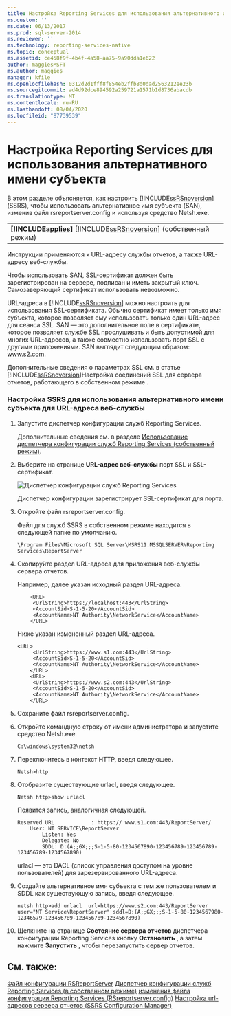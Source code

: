 ```yaml
---
title: Настройка Reporting Services для использования альтернативного имени субъекта | Документация Майкрософт
ms.custom: ''
ms.date: 06/13/2017
ms.prod: sql-server-2014
ms.reviewer: ''
ms.technology: reporting-services-native
ms.topic: conceptual
ms.assetid: ce458f9f-4b4f-4a58-aa75-9a90dda1e622
author: maggiesMSFT
ms.author: maggies
manager: kfile
ms.openlocfilehash: 0312d2d1fff8f854eb2ffb8d0dad2563212ee23b
ms.sourcegitcommit: ad4d92dce894592a259721a1571b1d8736abacdb
ms.translationtype: MT
ms.contentlocale: ru-RU
ms.lasthandoff: 08/04/2020
ms.locfileid: "87739539"
---
```

# <a name="configure-reporting-services-to-use-a-subject-alternative-name"></a>Настройка Reporting Services для использования альтернативного имени субъекта
  В этом разделе объясняется, как настроить [!INCLUDE[ssRSnoversion](../includes/ssrsnoversion-md.md)] (SSRS), чтобы использовать альтернативное имя субъекта (SAN), изменив файл rsreportserver.config и используя средство Netsh.exe.

||
|-|
|**[!INCLUDE[applies](../includes/applies-md.md)]** [!INCLUDE[ssRSnoversion](../includes/ssrsnoversion-md.md)] (собственный режим)|

 Инструкции применяются к URL-адресу службы отчетов, а также URL-адресу веб-службы.

 Чтобы использовать SAN, SSL-сертификат должен быть зарегистрирован на сервере, подписан и иметь закрытый ключ. Самозаверяющий сертификат использовать невозможно.

 URL-адреса в [!INCLUDE[ssRSnoversion](../includes/ssrsnoversion-md.md)] можно настроить для использования SSL-сертификата. Обычно сертификат имеет только имя субъекта, которое позволяет ему использовать только один URL-адрес для сеанса SSL. SAN — это дополнительное поле в сертификате, которое позволяет службе SSL прослушивать и быть допустимой для многих URL-адресов, а также совместно использовать порт SSL с другими приложениями. SAN выглядит следующим образом: www.s2.com.

 Дополнительные сведения о параметрах SSL см. в статье [!INCLUDE[ssRSnoversion](../includes/ssrsnoversion-md.md)]Настройка соединений SSL для сервера отчетов, работающего в собственном режиме [](security/configure-ssl-connections-on-a-native-mode-report-server.md).

### <a name="configure-ssrs-to-use-a-subject-alternative-name-for-web-service-url"></a>Настройка SSRS для использования альтернативного имени субъекта для URL-адреса веб-службы

1.  Запустите диспетчер конфигурации служб Reporting Services.

     Дополнительные сведения см. в разделе [Использование диспетчера конфигурации служб Reporting Services (собственный режим)](../sql-server/install/reporting-services-configuration-manager-native-mode.md).

2.  Выберите на странице **URL-адрес веб-службы** порт SSL и SSL-сертификат.

     ![Диспетчер конфигурации служб Reporting Services](media/reportingservices-configurationmanager.png "Диспетчер конфигурации служб Reporting Services")

     Диспетчер конфигурации зарегистрирует SSL-сертификат для порта.

3.  Откройте файл rsreportserver.config.

     Файл для служб SSRS в собственном режиме находится в следующей папке по умолчанию.

    ```
    \Program Files\Microsoft SQL Server\MSRS11.MSSQLSERVER\Reporting Services\ReportServer
    ```

4.  Скопируйте раздел URL-адреса для приложения веб-службы сервера отчетов.

     Например, далее указан исходный раздел URL-адреса.

    ```
        <URL>
         <UrlString>https://localhost:443</UrlString>
         <AccountSid>S-1-5-20</AccountSid>
         <AccountName>NT Authority\NetworkService</AccountName>
        </URL>

    ```

     Ниже указан измененный раздел URL-адреса.

    ```
    <URL>
         <UrlString>https://www.s1.com:443</UrlString>
         <AccountSid>S-1-5-20</AccountSid>
         <AccountName>NT Authority\NetworkService</AccountName>
        </URL>
        <URL>
         <UrlString>https://www.s2.com:443</UrlString>
         <AccountSid>S-1-5-20</AccountSid>
         <AccountName>NT Authority\NetworkService</AccountName>
        </URL>

    ```

5.  Сохраните файл rsreportserver.config.

6.  Откройте командную строку от имени администратора и запустите средство Netsh.exe.

    ```
    C:\windows\system32\netsh
    ```

7.  Переключитесь в контекст HTTP, введя следующее.

    ```
    Netsh>http
    ```

8.  Отобразите существующие urlacl, введя следующее.

    ```
    Netsh http>show urlacl
    ```

     Появится запись, аналогичная следующей.

    ```
    Reserved URL            : https:// www.s1.com:443/ReportServer/
        User: NT SERVICE\ReportServer
            Listen: Yes
            Delegate: No
            SDDL: D:(A;;GX;;;S-1-5-80-1234567890-123456789-123456789-123456789-1234567890)
    ```

     urlacl — это DACL (список управления доступом на уровне пользователей) для зарезервированного URL-адреса.

9. Создайте альтернативное имя субъекта с тем же пользователем и SDDL как существующую запись, введя следующее.

    ```
    netsh http>add urlacl  url=https://www.s2.com:443/ReportServer  
    user="NT Service\ReportServer" sddl=D:(A;;GX;;;S-1-5-80-1234567980-12346579-123456789-123456789-1234567890)

    ```

10. Щелкните на странице **Состояние сервера отчетов** диспетчера конфигурации Reporting Services кнопку **Остановить** , а затем нажмите **Запустить** , чтобы перезапустить сервер отчетов.

## <a name="see-also"></a>См. также:
 [Файл конфигурации RSReportServer](report-server/rsreportserver-config-configuration-file.md) [Диспетчер конфигурации служб Reporting Services &#40;в собственном режиме&#41;](../sql-server/install/reporting-services-configuration-manager-native-mode.md) [изменения файла конфигурации Reporting Services &#40;RSreportserver.config&#41;](report-server/modify-a-reporting-services-configuration-file-rsreportserver-config.md) [Настройка url-адресов сервера отчетов &#40;SSRS Configuration Manager&#41;](install-windows/configure-report-server-urls-ssrs-configuration-manager.md)


